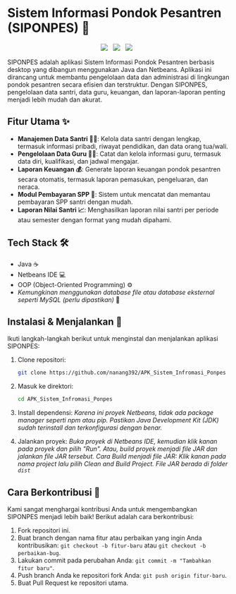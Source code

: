 # Sistem Informasi Pondok Pesantren (SIPONPES) 🕌

<p align="center">
  <img src="https://img.shields.io/badge/Java-ED8B00?style=for-the-badge&logo=java&logoColor=white" style="margin-right: 8px;">
  <img src="https://img.shields.io/badge/NetBeans-1B6AC6?style=for-the-badge&logo=apache-netbeans-ide&logoColor=white" style="margin-right: 8px;">
  <img src="https://img.shields.io/badge/OOP-545454?style=for-the-badge&logo=data:image/png;base64,iVBORw0KGgoAAAANSUhEUgAAABgAAAAYCAYAAADgdz34AAAAAXNSR0IArs4c6QAAAVlJREFUSEvVVdERwjAQnCrhC5AJ4QSYwFwgMgEkEgHEBJDBZBCJzQ4QWQz04Z/m996nUaKkR4K50k6l05n3O51nmo4XyYJgB4B6wAYwI7gJdAA5Qh8vYqWwAjgS2AToA6oW5XWq4BOgJPA4YgJ9C3c9wA4gR4G7gE/ABfAC2APcA3zT7Q/0z3K+73oAwwB7gA7gGfADcA1wB+gF/NfTz/Tz+5h7Qk+zC/SfgK4JmG7gLTAEeAK8AL4EbgR+AEYApwH7gM+AH4C5gHvAFOAl4CvwGzgT2AIcAS4BngU+BKYA3wO3gCOAZ8CZwC/gQ2AD8CvABuAv4APwFfgY/AzgE3AAOB9YA/Bq8CvwAAAABJRU5ErkJggg==" style="margin-right: 8px;">
</p>

SIPONPES adalah aplikasi Sistem Informasi Pondok Pesantren berbasis desktop yang dibangun menggunakan Java dan Netbeans. Aplikasi ini dirancang untuk membantu pengelolaan data dan administrasi di lingkungan pondok pesantren secara efisien dan terstruktur. Dengan SIPONPES, pengelolaan data santri, data guru, keuangan, dan laporan-laporan penting menjadi lebih mudah dan akurat.

## Fitur Utama ✨

*   **Manajemen Data Santri 🧑‍🎓**: Kelola data santri dengan lengkap, termasuk informasi pribadi, riwayat pendidikan, dan data orang tua/wali.
*   **Pengelolaan Data Guru 👨‍🏫**: Catat dan kelola informasi guru, termasuk data diri, kualifikasi, dan jadwal mengajar.
*   **Laporan Keuangan 💰**: Generate laporan keuangan pondok pesantren secara otomatis, termasuk laporan pemasukan, pengeluaran, dan neraca.
*   **Modul Pembayaran SPP 💸**: Sistem untuk mencatat dan memantau pembayaran SPP santri dengan mudah.
*   **Laporan Nilai Santri 📈**: Menghasilkan laporan nilai santri per periode atau semester dengan format yang mudah dipahami.

## Tech Stack 🛠️

*   Java ☕
*   Netbeans IDE 💻
*   OOP (Object-Oriented Programming) ⚙️
*   _Kemungkinan menggunakan database file atau database eksternal seperti MySQL (perlu dipastikan)_ 💾

## Instalasi & Menjalankan 🚀

Ikuti langkah-langkah berikut untuk menginstal dan menjalankan aplikasi SIPONPES:

1.  Clone repositori:
    ```bash
    git clone https://github.com/nanang392/APK_Sistem_Infromasi_Ponpes
    ```

2.  Masuk ke direktori:
    ```bash
    cd APK_Sistem_Infromasi_Ponpes
    ```

3.  Install dependensi: _Karena ini proyek Netbeans, tidak ada package manager seperti npm atau pip. Pastikan Java Development Kit (JDK) sudah terinstall dan terkonfigurasi dengan benar._

4.  Jalankan proyek: _Buka proyek di Netbeans IDE, kemudian klik kanan pada proyek dan pilih "Run". Atau, build proyek menjadi file JAR dan jalankan file JAR tersebut._
    _Cara Build menjadi file JAR: Klik kanan pada nama project lalu pilih Clean and Build Project. File JAR berada di folder `dist`_

## Cara Berkontribusi 🤝

Kami sangat menghargai kontribusi Anda untuk mengembangkan SIPONPES menjadi lebih baik! Berikut adalah cara berkontribusi:

1.  Fork repositori ini.
2.  Buat branch dengan nama fitur atau perbaikan yang ingin Anda kontribusikan: `git checkout -b fitur-baru` atau `git checkout -b perbaikan-bug`.
3.  Lakukan commit pada perubahan Anda: `git commit -m "Tambahkan fitur baru"`.
4.  Push branch Anda ke repositori fork Anda: `git push origin fitur-baru`.
5.  Buat Pull Request ke repositori utama.

